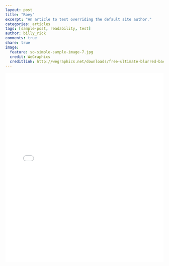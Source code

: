 ```yaml
---
layout: post
title: "Roey"
excerpt: "An article to test overriding the default site author."
categories: articles
tags: [sample-post, readability, test]
author: billy_rick
comments: true
share: true
image:
  feature: so-simple-sample-image-7.jpg
  credit: WeGraphics
  creditlink: http://wegraphics.net/downloads/free-ultimate-blurred-background-pack/
---
```


<iframe height="600" width="100%" style="display: block !important; height: 600px !important; " scrolling="0" frameBorder="0" src="//renderer.qmerce.com/interaction/58a1d137adbf39862c2d598b?channelId=5846ee8391940a0d69483fec"></iframe>
